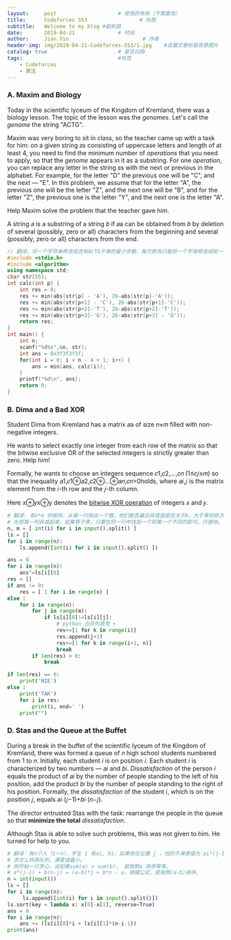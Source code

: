 ```yaml
---
layout:     post                    # 使用的布局（不需要改）
title:      Codeforces 553                 # 标题
subtitle:   Welcome to my blog #副标题
date:       2019-04-21              # 时间
author:     Jian.Yin                        # 作者
header-img: img/2019-04-21-Codeforces-553/1.jpg    #这篇文章标题背景图片
catalog: true                       # 是否归档
tags:                               #标签
    - Codeforces
    - 算法
---
```




### A. Maxim and Biology

Today in the scientific lyceum of the Kingdom of Kremland, there was a biology lesson. The topic of the lesson was the *genomes*. Let's call the *genome* the string "ACTG".

Maxim was very boring to sit in class, so the teacher came up with a task for him: on a given string 𝑠s consisting of uppercase letters and length of at least 4, you need to find the minimum number of *operations* that you need to apply, so that the *genome* appears in it as a substring. For one *operation*, you can replace any letter in the string 𝑠s with the next or previous in the alphabet. For example, for the letter "D" the previous one will be "C", and the next — "E". In this problem, we assume that for the letter "A", the previous one will be the letter "Z", and the next one will be "B", and for the letter "Z", the previous one is the letter "Y", and the next one is the letter "A".

Help Maxim solve the problem that the teacher gave him.

A string 𝑎 is a substring of a string 𝑏 if 𝑎a can be obtained from 𝑏 by deletion of several (possibly, zero or all) characters from the beginning and several (possibly, zero or all) characters from the end.

```c++
// 翻译，将一个字符串修改成含有ACTG子串的最少步数，每次修改只能将一个字母修改成前一个，或者后一个。
#include <stdio.h>
#include <algorithm>
using namespace std;
char str[55];
int calc(int p) {
    int res = 0;
    res += min(abs(str[p] - 'A'), 26-abs(str[p]-'A'));
    res += min(abs(str[p+1] - 'C'), 26-abs(str[p+1]-'C'));
    res += min(abs(str[p+2]-'T'), 26-abs(str[p+2]-'T'));
    res += min(abs(str[p+3]-'G'), 26-abs(str[p+3] - 'G'));
    return res;
}
int main() {
    int n;
    scanf("%d%s",&n, str);
    int ans = 0x3f3f3f3f;
    for(int i = 0; i < n - 4 + 1; i++) {
        ans = min(ans, calc(i));
    }
    printf("%d\n", ans);
    return 0;
}
```



### B. Dima and a Bad XOR

Student Dima from Kremland has a matrix 𝑎a of size 𝑛×𝑚 filled with non-negative integers.

He wants to select exactly one integer from each row of the matrix so that the bitwise exclusive OR of the selected integers is strictly greater than zero. Help him!

Formally, he wants to choose an integers sequence 𝑐1,𝑐2,…,𝑐𝑛 (1≤𝑐𝑗≤𝑚) so that the inequality 𝑎1,𝑐1⊕𝑎2,𝑐2⊕…⊕𝑎𝑛,𝑐𝑛>0holds, where 𝑎𝑖,𝑗 is the matrix element from the 𝑖-th row and the 𝑗-th column.

Here 𝑥⊕𝑦x⊕y denotes the [bitwise XOR operation](https://en.wikipedia.org/wiki/Bitwise_operation#XOR) of integers 𝑥 and 𝑦.

```python
# 翻译: 有n*m 的矩阵，从每一行挑出一个数，他们能否最后异或值是否大于0，大于零则依次输出他们的ci
# 先把第一列异或起来，如果等于零，只要在同一行中找到一个和第一个不同的即可。代替他。
n, m = [ int(i) for i in input().split() ]
ls = []
for i in range(n):
    ls.append([int(i) for i in input().split() ])

ans = 0
for i in range(n):
    ans^=ls[i][0]
res = []
if ans != 0:
    res = [ 1 for i in range(n) ]
else :
    for i in range(n):
        for j in range(m):
            if ls[i][0]!=ls[i][j]:
                # python 合并列表用 +
                res+=[1 for k in range(i)]
                res.append(j+1)
                res+=[1 for k in range(i+1, n)]
                break
        if len(res) > 0:
            break

if len(res) == 0:
    print('NIE')
else :
    print('TAK')
    for i in res:
        print(i, end=' ')
    print("")
```



### D. Stas and the Queue at the Buffet

During a break in the buffet of the scientific lyceum of the Kingdom of Kremland, there was formed a queue of 𝑛 high school students numbered from 1 to 𝑛. Initially, each student 𝑖 is on position 𝑖. Each student 𝑖 is characterized by two numbers — 𝑎𝑖 and 𝑏𝑖. *Dissatisfaction* of the person 𝑖 equals the product of 𝑎𝑖 by the number of people standing to the left of his position, add the product 𝑏𝑖 by the number of people standing to the right of his position. Formally, the *dissatisfaction* of the student 𝑖, which is on the position 𝑗, equals 𝑎𝑖⋅(𝑗−1)+𝑏𝑖⋅(𝑛−𝑗).

The director entrusted Stas with the task: rearrange the people in the queue so that **minimize the total** *dissatisfaction*.

Although Stas is able to solve such problems, this was not given to him. He turned for help to you.

```python
# 翻译：有n个人（1～n），学生 i 有ai, bi，如果他在位置 j ，他的不满意值为 ai*(j-1) + bi*(n - j)
# 求怎么样排队列，满意值最小。
# 刚开始一只贪心，说如果sum(a) > sum(b)， 就按照a 排序等等。
# a*(j-1) + b(n-j) = (a-b)*j + b*n - a，根据公式，是按照(a-b)排序。
n = int(input())
ls = []
for i in range(n):
     ls.append([int(i) for i in input().split()])
ls.sort(key = lambda x: x[0]-x[1], reverse=True)
ans = 0
for i in range(n):
    ans += (ls[i][0]*i + ls[i][1]*(n-i-1))
print(ans)
```

